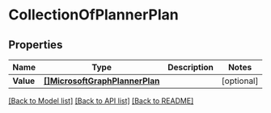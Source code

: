 # CollectionOfPlannerPlan

## Properties

Name | Type | Description | Notes
------------ | ------------- | ------------- | -------------
**Value** | [**[]MicrosoftGraphPlannerPlan**](microsoft.graph.plannerPlan.md) |  | [optional] 

[[Back to Model list]](../README.md#documentation-for-models) [[Back to API list]](../README.md#documentation-for-api-endpoints) [[Back to README]](../README.md)


